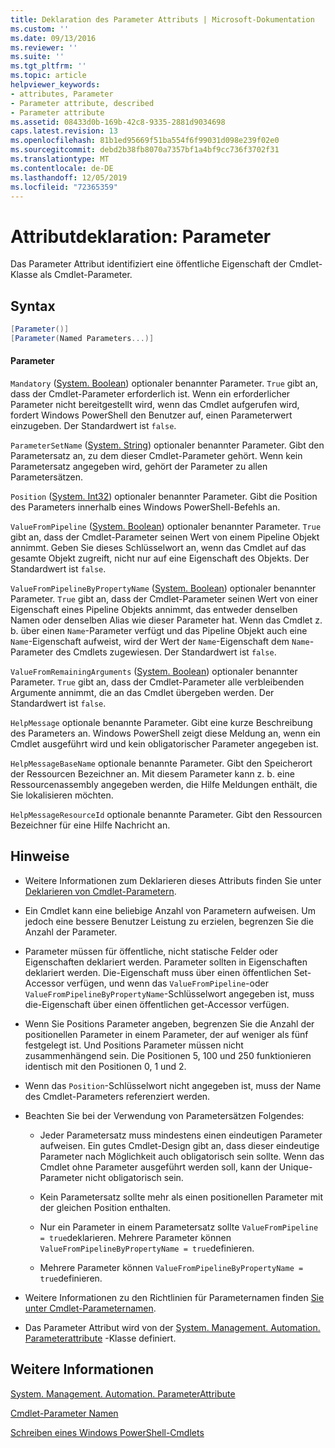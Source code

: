 ```yaml
---
title: Deklaration des Parameter Attributs | Microsoft-Dokumentation
ms.custom: ''
ms.date: 09/13/2016
ms.reviewer: ''
ms.suite: ''
ms.tgt_pltfrm: ''
ms.topic: article
helpviewer_keywords:
- attributes, Parameter
- Parameter attribute, described
- Parameter attribute
ms.assetid: 08433d0b-169b-42c8-9335-2881d9034698
caps.latest.revision: 13
ms.openlocfilehash: 81b1ed95669f51ba554f6f99031d098e239f02e0
ms.sourcegitcommit: debd2b38fb8070a7357bf1a4bf9cc736f3702f31
ms.translationtype: MT
ms.contentlocale: de-DE
ms.lasthandoff: 12/05/2019
ms.locfileid: "72365359"
---
```

# <a name="parameter-attribute-declaration"></a>Attributdeklaration: Parameter

Das Parameter Attribut identifiziert eine öffentliche Eigenschaft der Cmdlet-Klasse als Cmdlet-Parameter.

## <a name="syntax"></a>Syntax

```csharp
[Parameter()]
[Parameter(Named Parameters...)]
```

#### <a name="parameters"></a>Parameter

`Mandatory` ([System. Boolean](/dotnet/api/System.Boolean)) optionaler benannter Parameter. `True` gibt an, dass der Cmdlet-Parameter erforderlich ist. Wenn ein erforderlicher Parameter nicht bereitgestellt wird, wenn das Cmdlet aufgerufen wird, fordert Windows PowerShell den Benutzer auf, einen Parameterwert einzugeben. Der Standardwert ist `false`.

`ParameterSetName` ([System. String](/dotnet/api/System.String)) optionaler benannter Parameter. Gibt den Parametersatz an, zu dem dieser Cmdlet-Parameter gehört. Wenn kein Parametersatz angegeben wird, gehört der Parameter zu allen Parametersätzen.

`Position` ([System. Int32](/dotnet/api/System.Int32)) optionaler benannter Parameter. Gibt die Position des Parameters innerhalb eines Windows PowerShell-Befehls an.

`ValueFromPipeline` ([System. Boolean](/dotnet/api/System.Boolean)) optionaler benannter Parameter. `True` gibt an, dass der Cmdlet-Parameter seinen Wert von einem Pipeline Objekt annimmt. Geben Sie dieses Schlüsselwort an, wenn das Cmdlet auf das gesamte Objekt zugreift, nicht nur auf eine Eigenschaft des Objekts. Der Standardwert ist `false`.

`ValueFromPipelineByPropertyName` ([System. Boolean](/dotnet/api/System.Boolean)) optionaler benannter Parameter. `True` gibt an, dass der Cmdlet-Parameter seinen Wert von einer Eigenschaft eines Pipeline Objekts annimmt, das entweder denselben Namen oder denselben Alias wie dieser Parameter hat. Wenn das Cmdlet z. b. über einen `Name`-Parameter verfügt und das Pipeline Objekt auch eine `Name`-Eigenschaft aufweist, wird der Wert der `Name`-Eigenschaft dem `Name`-Parameter des Cmdlets zugewiesen. Der Standardwert ist `false`.

`ValueFromRemainingArguments` ([System. Boolean](/dotnet/api/System.Boolean)) optionaler benannter Parameter. `True` gibt an, dass der Cmdlet-Parameter alle verbleibenden Argumente annimmt, die an das Cmdlet übergeben werden. Der Standardwert ist `false`.

`HelpMessage` optionale benannte Parameter. Gibt eine kurze Beschreibung des Parameters an. Windows PowerShell zeigt diese Meldung an, wenn ein Cmdlet ausgeführt wird und kein obligatorischer Parameter angegeben ist.

`HelpMessageBaseName` optionale benannte Parameter. Gibt den Speicherort der Ressourcen Bezeichner an. Mit diesem Parameter kann z. b. eine Ressourcenassembly angegeben werden, die Hilfe Meldungen enthält, die Sie lokalisieren möchten.

`HelpMessageResourceId` optionale benannte Parameter. Gibt den Ressourcen Bezeichner für eine Hilfe Nachricht an.

## <a name="remarks"></a>Hinweise

- Weitere Informationen zum Deklarieren dieses Attributs finden Sie unter [Deklarieren von Cmdlet-Parametern](./how-to-declare-cmdlet-parameters.md).

- Ein Cmdlet kann eine beliebige Anzahl von Parametern aufweisen. Um jedoch eine bessere Benutzer Leistung zu erzielen, begrenzen Sie die Anzahl der Parameter.

- Parameter müssen für öffentliche, nicht statische Felder oder Eigenschaften deklariert werden. Parameter sollten in Eigenschaften deklariert werden. Die-Eigenschaft muss über einen öffentlichen Set-Accessor verfügen, und wenn das `ValueFromPipeline`-oder `ValueFromPipelineByPropertyName`-Schlüsselwort angegeben ist, muss die-Eigenschaft über einen öffentlichen get-Accessor verfügen.

- Wenn Sie Positions Parameter angeben, begrenzen Sie die Anzahl der positionellen Parameter in einem Parameter, der auf weniger als fünf festgelegt ist. Und Positions Parameter müssen nicht zusammenhängend sein. Die Positionen 5, 100 und 250 funktionieren identisch mit den Positionen 0, 1 und 2.

- Wenn das `Position`-Schlüsselwort nicht angegeben ist, muss der Name des Cmdlet-Parameters referenziert werden.

- Beachten Sie bei der Verwendung von Parametersätzen Folgendes:

    - Jeder Parametersatz muss mindestens einen eindeutigen Parameter aufweisen. Ein gutes Cmdlet-Design gibt an, dass dieser eindeutige Parameter nach Möglichkeit auch obligatorisch sein sollte. Wenn das Cmdlet ohne Parameter ausgeführt werden soll, kann der Unique-Parameter nicht obligatorisch sein.

    - Kein Parametersatz sollte mehr als einen positionellen Parameter mit der gleichen Position enthalten.

    - Nur ein Parameter in einem Parametersatz sollte `ValueFromPipeline = true`deklarieren. Mehrere Parameter können `ValueFromPipelineByPropertyName = true`definieren.

    - Mehrere Parameter können `ValueFromPipelineByPropertyName = true`definieren.

- Weitere Informationen zu den Richtlinien für Parameternamen finden [Sie unter Cmdlet-Parameternamen](standard-cmdlet-parameter-names-and-types.md).

- Das Parameter Attribut wird von der [System. Management. Automation. Parameterattribute](/dotnet/api/System.Management.Automation.ParameterAttribute) -Klasse definiert.

## <a name="see-also"></a>Weitere Informationen

[System. Management. Automation. ParameterAttribute](/dotnet/api/System.Management.Automation.ParameterAttribute)

[Cmdlet-Parameter Namen](standard-cmdlet-parameter-names-and-types.md)

[Schreiben eines Windows PowerShell-Cmdlets](./writing-a-windows-powershell-cmdlet.md)
